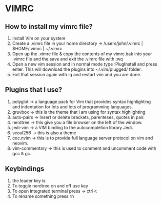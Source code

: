 # VIMRC

## How to install my vimrc file?

1. Install Vim on your system
2. Create a .vimrc file in your home directory -> /users/john/.vimrc | $HOME/.vimrc | ~/.vimrc
3. Open up the .vimrc file & copy the contents of my vimrc.bak into your .vimrc file and the save and exit the .vimrc file with :wq
4. Open a new vim session and in normal mode type :PlugInstall and press enter. This will download the plugins into ~/.vim/plugged/ folder.
5. Exit that session again with :q and restart vim and you are done.

## Plugins that I use?

1. polyglot -> a language pack for Vim that provides syntax highlighting and indentation for lots and lots of programming languages.
2. gruvbox -> this is the theme that i am using for syntax highlighting
3. auto-pairs -> Insert or delete brackets, parenteses, quotes in pair.
4. nerdtree -> this give you a file browser on the left of the window.
5. jedi-vim -> a VIM binding to the autocompletion library Jedi.
6. seoul256 -> this is also a theme
7. coc.nvim -> this is to provide full language server protocol on vim and neovim.
8. vim-commentary -> this is used to comment and uncomment code with gcc & gc.

## Keybindings

1. the leader key is <SPACE>
2. To toggle nerdtree on and off use <F2> key
3. To open integrated terminal press <C-t> -> ctrl-t
4. To rename something press <SPACE>rn
